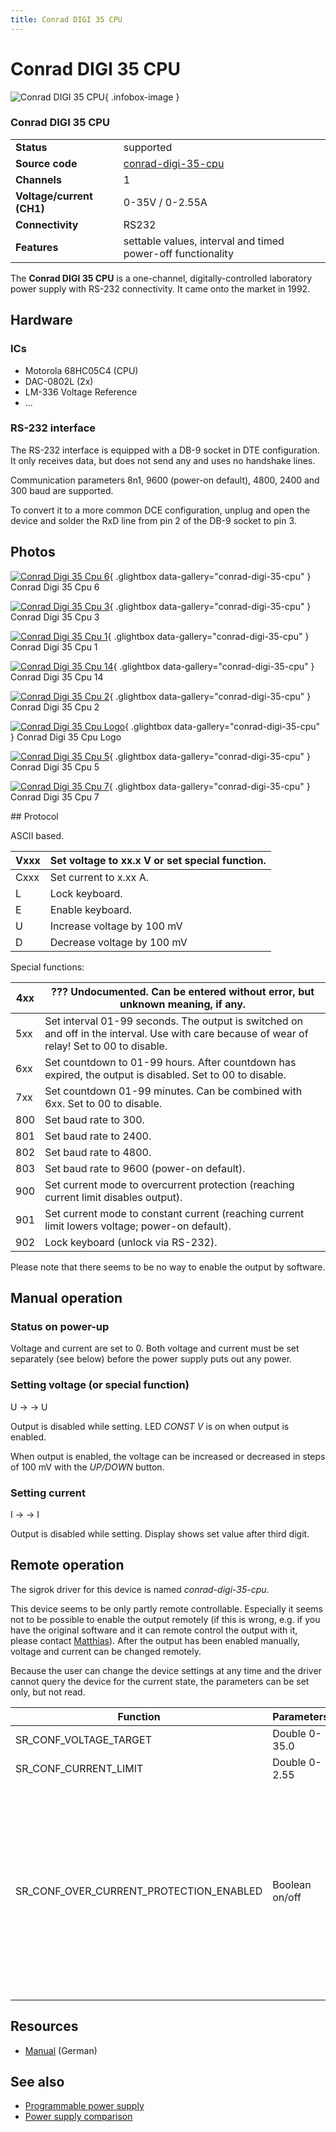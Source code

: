 ```yaml
---
title: Conrad DIGI 35 CPU
---
```


# Conrad DIGI 35 CPU

<div class="infobox" markdown>

![Conrad DIGI 35 CPU](./img/Conrad_digi_35_cpu_6.jpg){ .infobox-image }

### Conrad DIGI 35 CPU

| | |
|---|---|
| **Status** | supported |
| **Source code** | [conrad-digi-35-cpu](https://github.com/OpenTraceLab/OpenTraceCapture/tree/main/src/hardware/conrad-digi-35-cpu) |
| **Channels** | 1 |
| **Voltage/current (CH1)** | 0-35V / 0-2.55A |
| **Connectivity** | RS232 |
| **Features** | settable values, interval and timed power-off functionality |

</div>

The **Conrad DIGI 35 CPU** is a one-channel, digitally-controlled laboratory power supply with RS-232 connectivity. It came onto the market in 1992.

## Hardware
### ICs
- Motorola 68HC05C4 (CPU)
- DAC-0802L (2x)
- LM-336 Voltage Reference
- ...
### RS-232 interface

The RS-232 interface is equipped with a DB-9 socket in DTE configuration. It only receives data, but does not send any and uses no handshake lines.

Communication parameters 8n1, 9600 (power-on default), 4800, 2400 and 300 baud are supported.

To convert it to a more common DCE configuration, unplug and open the device and solder the RxD line from pin 2 of the DB-9 socket to pin 3.

## Photos

<div class="photo-grid" markdown>

[![Conrad Digi 35 Cpu 6](./img/Conrad_digi_35_cpu_6.jpg)](./img/Conrad_digi_35_cpu_6.jpg "Conrad Digi 35 Cpu 6"){ .glightbox data-gallery="conrad-digi-35-cpu" }
<span class="caption">Conrad Digi 35 Cpu 6</span>

[![Conrad Digi 35 Cpu 3](./img/Conrad_digi_35_cpu_3.jpg)](./img/Conrad_digi_35_cpu_3.jpg "Conrad Digi 35 Cpu 3"){ .glightbox data-gallery="conrad-digi-35-cpu" }
<span class="caption">Conrad Digi 35 Cpu 3</span>

[![Conrad Digi 35 Cpu 1](./img/Conrad_digi_35_cpu_1.jpg)](./img/Conrad_digi_35_cpu_1.jpg "Conrad Digi 35 Cpu 1"){ .glightbox data-gallery="conrad-digi-35-cpu" }
<span class="caption">Conrad Digi 35 Cpu 1</span>

[![Conrad Digi 35 Cpu 14](./img/Conrad_digi_35_cpu_14.jpg)](./img/Conrad_digi_35_cpu_14.jpg "Conrad Digi 35 Cpu 14"){ .glightbox data-gallery="conrad-digi-35-cpu" }
<span class="caption">Conrad Digi 35 Cpu 14</span>

[![Conrad Digi 35 Cpu 2](./img/Conrad_digi_35_cpu_2.jpg)](./img/Conrad_digi_35_cpu_2.jpg "Conrad Digi 35 Cpu 2"){ .glightbox data-gallery="conrad-digi-35-cpu" }
<span class="caption">Conrad Digi 35 Cpu 2</span>

[![Conrad Digi 35 Cpu Logo](./img/Conrad_digi_35_cpu_logo.jpg)](./img/Conrad_digi_35_cpu_logo.png "Conrad Digi 35 Cpu Logo"){ .glightbox data-gallery="conrad-digi-35-cpu" }
<span class="caption">Conrad Digi 35 Cpu Logo</span>

[![Conrad Digi 35 Cpu 5](./img/Conrad_digi_35_cpu_5.jpg)](./img/Conrad_digi_35_cpu_5.jpg "Conrad Digi 35 Cpu 5"){ .glightbox data-gallery="conrad-digi-35-cpu" }
<span class="caption">Conrad Digi 35 Cpu 5</span>

[![Conrad Digi 35 Cpu 7](./img/Conrad_digi_35_cpu_7.jpg)](./img/Conrad_digi_35_cpu_7.jpg "Conrad Digi 35 Cpu 7"){ .glightbox data-gallery="conrad-digi-35-cpu" }
<span class="caption">Conrad Digi 35 Cpu 7</span>

</div>
## Protocol

ASCII based.

| Vxxx <CR> | Set voltage to xx.x V or set special function. |
|---|---|
| Cxxx <CR> | Set current to x.xx A. |
| L <CR> | Lock keyboard. |
| E <CR> | Enable keyboard. |
| U <CR> | Increase voltage by 100 mV |
| D <CR> | Decrease voltage by 100 mV |

Special functions:

| 4xx | ??? Undocumented. Can be entered without error, but unknown meaning, if any. |
|---|---|
| 5xx | Set interval 01-99 seconds. The output is switched on and off in the interval. Use with care because of wear of relay! Set to 00 to disable. |
| 6xx | Set countdown to 01-99 hours. After countdown has expired, the output is disabled. Set to 00 to disable. |
| 7xx | Set countdown 01-99 minutes. Can be combined with 6xx. Set to 00 to disable. |
| 800 | Set baud rate to 300. |
| 801 | Set baud rate to 2400. |
| 802 | Set baud rate to 4800. |
| 803 | Set baud rate to 9600 (power-on default). |
| 900 | Set current mode to overcurrent protection (reaching current limit disables output). |
| 901 | Set current mode to constant current (reaching current limit lowers voltage; power-on default). |
| 902 | Lock keyboard (unlock via RS-232). |

Please note that there seems to be no way to enable the output by software.

## Manual operation
### Status on power-up

Voltage and current are set to 0. Both voltage and current must be set separately (see below) before the power supply puts out any power.

### Setting voltage (or special function)

U → <digit1> <digit2> <digit3> → U 

Output is disabled while setting. LED *CONST V* is on when output is enabled.

When output is enabled, the voltage can be increased or decreased in steps of 100 mV with the *UP/DOWN* button.

### Setting current

I → <digit1> <digit2> <digit3> → I 

Output is disabled while setting. Display shows set value after third digit.

## Remote operation

The sigrok driver for this device is named *conrad-digi-35-cpu*.

This device seems to be only partly remote controllable. Especially it seems not to be possible to enable the output remotely (if this is wrong, e.g. if you have the original software and it can remote control the output with it, please contact [Matthias](https://sigrok.org/wiki/User:Matthias_Heidbrink)). After the output has been enabled manually, voltage and current can be changed remotely.

Because the user can change the device settings at any time and the driver cannot query the device for the current state, the parameters can be set only, but not read.

| Function | Parameters | Comment |
|---|---|---|
| SR_CONF_VOLTAGE_TARGET | Double 0-35.0 |  |
| SR_CONF_CURRENT_LIMIT | Double 0-2.55 |  |
| SR_CONF_OVER_CURRENT_PROTECTION_ENABLED | Boolean on/off | When enabled, the device switches off the output when max. current is reached.When disabled, the device is in constant current mode and lowers the voltage when target current is reached. |

## Resources
- [Manual](http://www2.produktinfo.conrad.com/datenblaetter/500000-524999/512982-an-02-de-Programmierbares_Netzteil_DIGI_35_CPU.pdf) (German)
## See also
- [Programmable power supply](https://sigrok.org/wiki/Programmable_power_supply)
- [Power supply comparison](https://sigrok.org/wiki/Power_supply_comparison)

